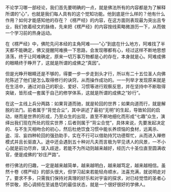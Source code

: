​        不论学习哪一部经论，我们首先要明确的一点，就是佛法所有的内容都是为了解释所谓的“心”，也就是我们每人具有的这个觉知功能。他到底是什么样的？他有什么作用？如何才能感知他的存在？《楞严经》的内容，在这方面则表现最为突出且专业，我们依着经文的脉络，先来把《楞严经》的内容按线索略微游历一下，从而做一个学习前的热身运动。

​         在《楞严经》中，佛陀先问本经的主角阿难——“心”到底在什么地方，阿难找了半天都不能确定，佛又提醒阿难换一下思路，会发现哪都有心，经过这样不断地思想涤荡，终于让阿难确定，原来一切万事万物都是心的存在，本身就是心。阿难成佛的眼睛终于睁开了，这就是所谓的成佛之“真因”。

​	但是光睁开眼睛还是不够的，得要一步一步走到头才行，所以有二十五位圣人向佛陀陈述了他们是怎么取得修行的诀窍，从而操作成功的。一一列举才发现原来就是在生活中，通过对自己的职业、爱好、习惯等进行观察反思，并在坚持中不断取得突破，皆形成一套属于自己的修学体系，这就是所谓的成佛之“妙行”。

​	在这一主线上兵分两路：如果背道而驰，就是轮回的世界；如果向道而行，就是解脱的法门。前者属于“背觉合尘”，其中讲述了最初“无明”的生起，导致轮回的启动，继而是世界的形成，乃至众生的出现，直至不断地细化而形成“七趣”众生，演绎出我们现在所处的现实世界；后者则属于“背尘合觉”，具体来说，先要发起决定的、与不生灭相吻合的初心，然后杜绝饮食习惯中能长养烦恼的食材，远离杀、盗、淫、妄四种轮回的强劲助手，实在不行可以借助持咒功德帮忙，从而进入禅修模式并且长驱直入。途中还会遇到五十种对凡夫而言极为罕见诱人的风景，一不小心就是前功尽弃，误入歧途，若能不为所动则越来越好，经历六十圣位直至圆满收官，便是成佛的“妙庄严路”。

​	修行佛法的归趣，一定是越来越简单，越来越明白，越来越笃定，越来越相信。虽然十卷《楞严经》的部头很大，但学习起来若能轻舟顺水，法喜充满，就说明走对了。要求不多，只需我们保持对真理的好乐和对宇宙的探求，对已经觉悟的圣者心怀崇敬，把心调频在至诚恳切的最佳状态，就是一个很好很好的学佛人。